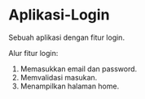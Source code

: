 # Aplikasi-Login
Sebuah aplikasi dengan fitur login.

Alur fitur login:
1. Memasukkan email dan password.
2. Memvalidasi masukan.
3. Menampilkan halaman home.



